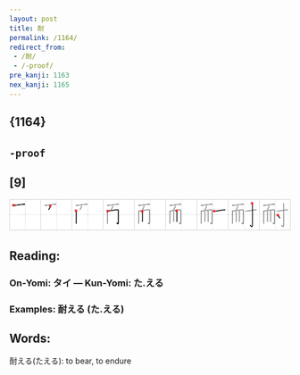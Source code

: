 ```yaml
---
layout: post
title: 耐
permalink: /1164/
redirect_from:
 - /耐/
 - /-proof/
pre_kanji: 1163
nex_kanji: 1165
---
```


## {1164}

## `-proof`

## [9]

<div class="stroke"><img src="../images/E88090.png" /></div>

## Reading:

### On-Yomi: タイ &mdash; Kun-Yomi: た.える

### Examples: 耐える (た.える)

## Words:

耐える(たえる): to bear, to endure
